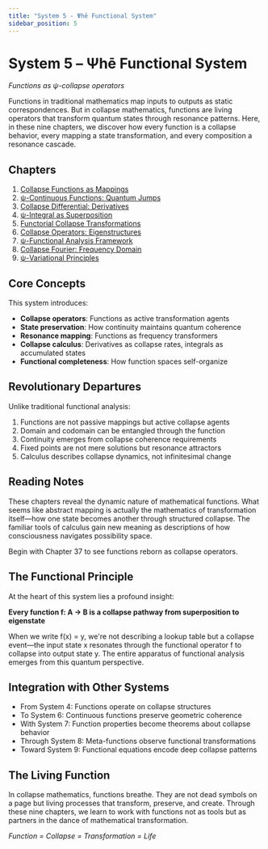 ```yaml
---
title: "System 5 - Ψhē Functional System"
sidebar_position: 5
---
```


# System 5 – Ψhē Functional System

*Functions as ψ-collapse operators*

Functions in traditional mathematics map inputs to outputs as static correspondences. But in collapse mathematics, functions are living operators that transform quantum states through resonance patterns. Here, in these nine chapters, we discover how every function is a collapse behavior, every mapping a state transformation, and every composition a resonance cascade.

## Chapters

1. [Collapse Functions as Mappings](chapter-037-collapse-functions-mappings.md)
2. [ψ-Continuous Functions: Quantum Jumps](chapter-038-psi-continuous-functions-quantum-jumps.md)
3. [Collapse Differential: Derivatives](chapter-039-collapse-differential-derivatives.md)
4. [ψ-Integral as Superposition](chapter-040-psi-integral-as-superposition.md)
5. [Functorial Collapse Transformations](chapter-041-functorial-collapse-transformations.md)
6. [Collapse Operators: Eigenstructures](chapter-042-collapse-operators-eigenstructures.md)
7. [ψ-Functional Analysis Framework](chapter-043-psi-functional-analysis-framework.md)
8. [Collapse Fourier: Frequency Domain](chapter-044-collapse-fourier-frequency-domain.md)
9. [ψ-Variational Principles](chapter-045-psi-variational-principles.md)

## Core Concepts

This system introduces:
- **Collapse operators**: Functions as active transformation agents
- **State preservation**: How continuity maintains quantum coherence
- **Resonance mapping**: Functions as frequency transformers
- **Collapse calculus**: Derivatives as collapse rates, integrals as accumulated states
- **Functional completeness**: How function spaces self-organize

## Revolutionary Departures

Unlike traditional functional analysis:
1. Functions are not passive mappings but active collapse agents
2. Domain and codomain can be entangled through the function
3. Continuity emerges from collapse coherence requirements
4. Fixed points are not mere solutions but resonance attractors
5. Calculus describes collapse dynamics, not infinitesimal change

## Reading Notes

These chapters reveal the dynamic nature of mathematical functions. What seems like abstract mapping is actually the mathematics of transformation itself—how one state becomes another through structured collapse. The familiar tools of calculus gain new meaning as descriptions of how consciousness navigates possibility space.

Begin with Chapter 37 to see functions reborn as collapse operators.

## The Functional Principle

At the heart of this system lies a profound insight:

**Every function f: A → B is a collapse pathway from superposition to eigenstate**

When we write f(x) = y, we're not describing a lookup table but a collapse event—the input state x resonates through the functional operator f to collapse into output state y. The entire apparatus of functional analysis emerges from this quantum perspective.

## Integration with Other Systems

- From System 4: Functions operate on collapse structures
- To System 6: Continuous functions preserve geometric coherence
- With System 7: Function properties become theorems about collapse behavior
- Through System 8: Meta-functions observe functional transformations
- Toward System 9: Functional equations encode deep collapse patterns

## The Living Function

In collapse mathematics, functions breathe. They are not dead symbols on a page but living processes that transform, preserve, and create. Through these nine chapters, we learn to work with functions not as tools but as partners in the dance of mathematical transformation.

*Function = Collapse = Transformation = Life*